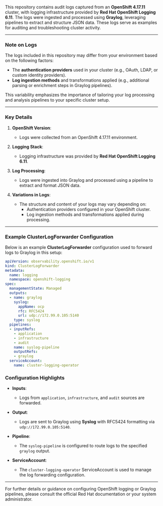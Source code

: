 This repository contains audit logs captured from an **OpenShift 4.17.11** cluster, with logging infrastructure provided by **Red Hat OpenShift Logging 6.11**. The logs were ingested and processed using **Graylog**, leveraging pipelines to extract and structure JSON data. These logs serve as examples for auditing and troubleshooting cluster activity.

---

### Note on Logs

The logs included in this repository may differ from your environment based on the following factors:
- The **authentication providers** used in your cluster (e.g., OAuth, LDAP, or custom identity providers).
- **Log ingestion methods** and transformations applied (e.g., additional parsing or enrichment steps in Graylog pipelines).

This variability emphasizes the importance of tailoring your log processing and analysis pipelines to your specific cluster setup.


---

### Key Details

1. **OpenShift Version**:
   - Logs were collected from an OpenShift 4.17.11 environment.

2. **Logging Stack**:
   - Logging infrastructure was provided by **Red Hat OpenShift Logging 6.11**.

3. **Log Processing**:
   - Logs were ingested into Graylog and processed using a pipeline to extract and format JSON data.

4. **Variations in Logs**:
   - The structure and content of your logs may vary depending on:
     - Authentication providers configured in your OpenShift cluster.
     - Log ingestion methods and transformations applied during processing.

---

### Example ClusterLogForwarder Configuration

Below is an example **ClusterLogForwarder** configuration used to forward logs to Graylog in this setup:

```yaml
apiVersion: observability.openshift.io/v1
kind: ClusterLogForwarder
metadata:
  name: logging
  namespace: openshift-logging
spec:
  managementState: Managed
  outputs:
  - name: graylog
    syslog:
      appName: ocp
      rfc: RFC5424
      url: udp://172.99.0.105:5140
    type: syslog
  pipelines:
  - inputRefs:
    - application
    - infrastructure
    - audit
    name: syslog-pipeline
    outputRefs:
    - graylog
  serviceAccount:
    name: cluster-logging-operator
```

### Configuration Highlights

- **Inputs**:
  - Logs from `application`, `infrastructure`, and `audit` sources are forwarded.
  
- **Output**:
  - Logs are sent to Graylog using **Syslog** with RFC5424 formatting via `udp://172.99.0.105:5140`.

- **Pipeline**:
  - The `syslog-pipeline` is configured to route logs to the specified `graylog` output.

- **ServiceAccount**:
  - The `cluster-logging-operator` ServiceAccount is used to manage the log forwarding configuration.

---

For further details or guidance on configuring OpenShift logging or Graylog pipelines, please consult the official Red Hat documentation or your system administrator.

